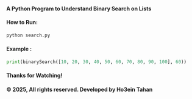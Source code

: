 #### A Python Program to Understand Binary Search on Lists

#### How to Run:
``` python 
python search.py
```

#### Example :
``` python 
print(binarySearch([10, 20, 30, 40, 50, 60, 70, 80, 90, 100], 60))
```

#### Thanks for Watching!

#### © 2025, All rights reserved. Developed by Ho3ein Tahan